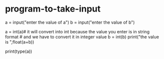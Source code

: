 # program-to-take-input
a = input("enter the value of a")
b = input("enter the value of b")

a = int(a)# it will convert into int because the value you enter is in string format
          # and we have to convert it in integer value
b = int(b)
print("the value is ",float(a+b))

print(type(a))	
